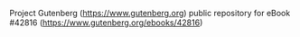 Project Gutenberg (https://www.gutenberg.org) public repository for eBook #42816 (https://www.gutenberg.org/ebooks/42816)
